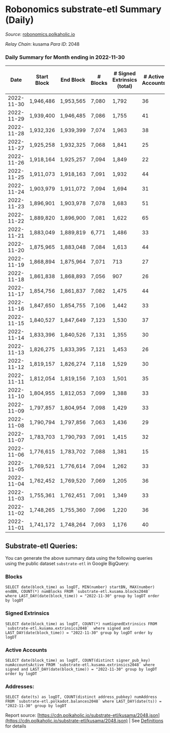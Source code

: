 # Robonomics substrate-etl Summary (Daily)

_Source_: [robonomics.polkaholic.io](https://robonomics.polkaholic.io)

*Relay Chain*: kusama
*Para ID*: 2048



### Daily Summary for Month ending in 2022-11-30


| Date | Start Block | End Block | # Blocks | # Signed Extrinsics (total) | # Active Accounts | # Passive | # New | # Addresses with Balances | # Events | # Transfers | # XCM Transfers In | # XCM Transfers Out |
| ---- | ----------- | --------- | -------- | --------------------------- | ----------------- | --------- | ----- | ------------------------- | -------- | ----------- | ------------------ | ------------------- |
| 2022-11-30 | 1,946,486 | 1,953,565 | 7,080  | 1,792 | 36 |  |  | 2,907 | 42,517 | 1  |   |   |
| 2022-11-29 | 1,939,400 | 1,946,485 | 7,086  | 1,755 | 41 |  |  | 2,905 | 42,321 | 6  |   |   |
| 2022-11-28 | 1,932,326 | 1,939,399 | 7,074  | 1,963 | 38 |  |  | 2,903 | 43,026 | 3  |   |   |
| 2022-11-27 | 1,925,258 | 1,932,325 | 7,068  | 1,841 | 25 |  |  | 2,900 | 42,419 | 3  |   |   |
| 2022-11-26 | 1,918,164 | 1,925,257 | 7,094  | 1,849 | 22 |  |  | 2,900 | 42,567 | 7  |   |   |
| 2022-11-25 | 1,911,073 | 1,918,163 | 7,091  | 1,932 | 44 |  |  | 2,899 | 43,028 | 14  | 2 ($644.37) | 1 ($405.82) |
| 2022-11-24 | 1,903,979 | 1,911,072 | 7,094  | 1,694 | 31 |  |  | 2,897 | 42,157 | 15  | 5 ($971.71) | 5 ($4,346.29) |
| 2022-11-23 | 1,896,901 | 1,903,978 | 7,078  | 1,683 | 51 |  |  |  | 42,364 | 18  | 1 ($221.78) | 14 ($9,795.42) |
| 2022-11-22 | 1,889,820 | 1,896,900 | 7,081  | 1,622 | 65 |  |  |  | 42,057 | 35  | 5 ($202.32) | 13 ($558.61) |
| 2022-11-21 | 1,883,049 | 1,889,819 | 6,771  | 1,486 | 33 |  |  | 2,894 | 39,887 | 9  | 3 ($0.96) | 4 ($6.06) |
| 2022-11-20 | 1,875,965 | 1,883,048 | 7,084  | 1,613 | 44 |  |  |  | 42,137 | 11  |   | 1 ($25.06) |
| 2022-11-19 | 1,868,894 | 1,875,964 | 7,071  | 713 | 27 |  |  |  | 38,601 | 14  |   |   |
| 2022-11-18 | 1,861,838 | 1,868,893 | 7,056  | 907 | 26 |  |  |  | 39,101 | 5  |   |   |
| 2022-11-17 | 1,854,756 | 1,861,837 | 7,082  | 1,475 | 44 |  |  | 2,887 | 41,518 | 4  |   |   |
| 2022-11-16 | 1,847,650 | 1,854,755 | 7,106  | 1,442 | 33 |  |  |  | 41,351 | 3  |   |   |
| 2022-11-15 | 1,840,527 | 1,847,649 | 7,123  | 1,530 | 37 |  |  |  | 41,838 | 4  |   |   |
| 2022-11-14 | 1,833,396 | 1,840,526 | 7,131  | 1,355 | 30 |  |  |  | 41,157 | 8  |   |   |
| 2022-11-13 | 1,826,275 | 1,833,395 | 7,121  | 1,453 | 26 |  |  |  | 41,528 | 4  |   |   |
| 2022-11-12 | 1,819,157 | 1,826,274 | 7,118  | 1,529 | 30 |  |  |  | 41,886 | 3  |   |   |
| 2022-11-11 | 1,812,054 | 1,819,156 | 7,103  | 1,501 | 35 |  |  |  | 42,031 | 3  |   |   |
| 2022-11-10 | 1,804,955 | 1,812,053 | 7,099  | 1,388 | 33 |  |  |  | 41,799 | 8  |   |   |
| 2022-11-09 | 1,797,857 | 1,804,954 | 7,098  | 1,429 | 33 |  |  | 2,880 | 41,727 | 5  |   |   |
| 2022-11-08 | 1,790,794 | 1,797,856 | 7,063  | 1,436 | 29 |  |  |  | 41,565 |   |   |   |
| 2022-11-07 | 1,783,703 | 1,790,793 | 7,091  | 1,415 | 32 |  |  | 2,874 | 41,752 | 3  |   |   |
| 2022-11-06 | 1,776,615 | 1,783,702 | 7,088  | 1,381 | 15 |  |  |  | 41,315 |   |   |   |
| 2022-11-05 | 1,769,521 | 1,776,614 | 7,094  | 1,262 | 33 |  |  |  | 40,929 | 5  |   |   |
| 2022-11-04 | 1,762,452 | 1,769,520 | 7,069  | 1,205 | 36 |  |  | 2,872 | 40,966 | 9  |   |   |
| 2022-11-03 | 1,755,361 | 1,762,451 | 7,091  | 1,349 | 33 |  |  | 2,871 | 41,578 | 5  |   |   |
| 2022-11-02 | 1,748,265 | 1,755,360 | 7,096  | 1,220 | 36 |  |  |  | 41,075 | 3  |   |   |
| 2022-11-01 | 1,741,172 | 1,748,264 | 7,093  | 1,176 | 40 |  |  |  | 40,712 | 9  |   |   |

## Substrate-etl Queries:
You can generate the above summary data using the following queries using the public dataset `substrate-etl` in Google BigQuery:


### Blocks
```
SELECT date(block_time) as logDT, MIN(number) startBN, MAX(number) endBN, COUNT(*) numBlocks FROM `substrate-etl.kusama.blocks2048`  where LAST_DAY(date(block_time)) = "2022-11-30" group by logDT order by logDT
```


### Signed Extrinsics
```
SELECT date(block_time) as logDT, COUNT(*) numSignedExtrinsics FROM `substrate-etl.kusama.extrinsics2048`  where signed and LAST_DAY(date(block_time)) = "2022-11-30" group by logDT order by logDT
```


### Active Accounts
```
SELECT date(block_time) as logDT, COUNT(distinct signer_pub_key) numAccountsActive FROM `substrate-etl.kusama.extrinsics2048` where signed and LAST_DAY(date(block_time)) = "2022-11-30" group by logDT order by logDT
```


### Addresses:
```
SELECT date(ts) as logDT, COUNT(distinct address_pubkey) numAddress FROM `substrate-etl.polkadot.balances2048` where LAST_DAY(date(ts)) = "2022-11-30" group by logDT
```



Report source: [https://cdn.polkaholic.io/substrate-etl/kusama/2048.json](https://cdn.polkaholic.io/substrate-etl/kusama/2048.json) | See [Definitions](/DEFINITIONS.md) for details
